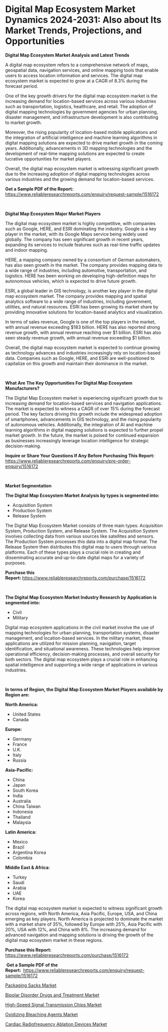 <p><h1>Digital Map Ecosystem Market Dynamics 2024-2031: Also about Its Market Trends, Projections, and Opportunities</h1></p><p><strong>Digital Map Ecosystem Market Analysis and Latest Trends</strong></p>
<p><p>A digital map ecosystem refers to a comprehensive network of maps, geospatial data, navigation services, and online mapping tools that enable users to access location information and services. The digital map ecosystem market is expected to grow at a CAGR of 8.3% during the forecast period.</p><p>One of the key growth drivers for the digital map ecosystem market is the increasing demand for location-based services across various industries such as transportation, logistics, healthcare, and retail. The adoption of digital mapping technologies by government agencies for urban planning, disaster management, and infrastructure development is also contributing to market growth.</p><p>Moreover, the rising popularity of location-based mobile applications and the integration of artificial intelligence and machine learning algorithms in digital mapping solutions are expected to drive market growth in the coming years. Additionally, advancements in 3D mapping technologies and the development of real-time mapping solutions are expected to create lucrative opportunities for market players.</p><p>Overall, the digital map ecosystem market is witnessing significant growth due to the increasing adoption of digital mapping technologies across various industries and the growing demand for location-based services.</p></p>
<p><strong>Get a Sample PDF of the Report:&nbsp;</strong> <a href="https://www.reliableresearchreports.com/enquiry/request-sample/1516172">https://www.reliableresearchreports.com/enquiry/request-sample/1516172</a></p>
<p>&nbsp;</p>
<p><strong>Digital Map Ecosystem Major Market Players</strong></p>
<p><p>The digital map ecosystem market is highly competitive, with companies such as Google, HERE, and ESRI dominating the industry. Google is a key player in the market, with its Google Maps service being widely used globally. The company has seen significant growth in recent years, expanding its services to include features such as real-time traffic updates and indoor mapping.</p><p>HERE, a mapping company owned by a consortium of German automakers, has also seen growth in the market. The company provides mapping data to a wide range of industries, including automotive, transportation, and logistics. HERE has been working on developing high-definition maps for autonomous vehicles, which is expected to drive future growth.</p><p>ESRI, a global leader in GIS technology, is another key player in the digital map ecosystem market. The company provides mapping and spatial analytics software to a wide range of industries, including government, utilities, and natural resources. ESRI has been growing its market share by providing innovative solutions for location-based analytics and visualization.</p><p>In terms of sales revenue, Google is one of the top players in the market, with annual revenue exceeding $183 billion. HERE has also reported strong revenue growth, with annual revenue reaching over $1 billion. ESRI has also seen steady revenue growth, with annual revenue exceeding $1 billion.</p><p>Overall, the digital map ecosystem market is expected to continue growing as technology advances and industries increasingly rely on location-based data. Companies such as Google, HERE, and ESRI are well-positioned to capitalize on this growth and maintain their dominance in the market.</p></p>
<p>&nbsp;</p>
<p><strong>What Are The Key Opportunities For Digital Map Ecosystem Manufacturers?</strong></p>
<p><p>The Digital Map Ecosystem market is experiencing significant growth due to increasing demand for location-based services and navigation applications. The market is expected to witness a CAGR of over 15% during the forecast period. The key factors driving this growth include the widespread adoption of smartphones, advancements in GIS technology, and the rising popularity of autonomous vehicles. Additionally, the integration of AI and machine learning algorithms in digital mapping solutions is expected to further propel market growth. In the future, the market is poised for continued expansion as businesses increasingly leverage location intelligence for strategic decision-making.</p></p>
<p><strong>Inquire or Share Your Questions If Any Before Purchasing This Report:</strong> <a href="https://www.reliableresearchreports.com/enquiry/pre-order-enquiry/1516172">https://www.reliableresearchreports.com/enquiry/pre-order-enquiry/1516172</a></p>
<p>&nbsp;</p>
<p><strong>Market Segmentation</strong></p>
<p><strong>The Digital Map Ecosystem Market Analysis by types is segmented into:</strong></p>
<p><ul><li>Acquisition System</li><li>Production System</li><li>Release System</li></ul></p>
<p><p>The Digital Map Ecosystem Market consists of three main types: Acquisition System, Production System, and Release System. The Acquisition System involves collecting data from various sources like satellites and sensors. The Production System processes this data into a digital map format. The Release System then distributes this digital map to users through various platforms. Each of these types plays a crucial role in creating and disseminating accurate and up-to-date digital maps for a variety of purposes.</p></p>
<p><strong>Purchase this Report:&nbsp;</strong><a href="https://www.reliableresearchreports.com/purchase/1516172">https://www.reliableresearchreports.com/purchase/1516172</a></p>
<p>&nbsp;</p>
<p><strong>The Digital Map Ecosystem Market Industry Research by Application is segmented into:</strong></p>
<p><ul><li>Civil</li><li>Military</li></ul></p>
<p><p>Digital map ecosystem applications in the civil market involve the use of mapping technologies for urban planning, transportation systems, disaster management, and location-based services. In the military market, these applications are utilized for mission planning, navigation, target identification, and situational awareness. These technologies help improve operational efficiency, decision-making processes, and overall security for both sectors. The digital map ecosystem plays a crucial role in enhancing spatial intelligence and supporting a wide range of applications in various industries.</p></p>
<p>&nbsp;</p>
<p><strong>In terms of Region, the Digital Map Ecosystem Market Players available by Region are:</strong></p>
<p>
    <p> <strong> North America: </strong>
        <ul>
            <li>United States</li>
            <li>Canada</li>
        </ul>
        </p> 
    <p> <strong> Europe: </strong>
        <ul>
            <li>Germany</li>
            <li>France</li>
            <li>U.K.</li>
            <li>Italy</li>
            <li>Russia</li>
        </ul>
        </p> 
    <p> <strong> Asia-Pacific: </strong>
        <ul>
            <li>China</li>
            <li>Japan</li>
            <li>South Korea</li>
            <li>India</li>
            <li>Australia</li>
            <li>China Taiwan</li>
            <li>Indonesia</li>
            <li>Thailand</li>
            <li>Malaysia</li>
        </ul>
        </p> 
    <p> <strong> Latin America: </strong>
        <ul>
            <li>Mexico</li>
            <li>Brazil</li>
            <li>Argentina Korea</li>
            <li>Colombia</li>
        </ul>
        </p> 
    <p> <strong> Middle East & Africa: </strong>
        <ul>
            <li>Turkey</li>
            <li>Saudi</li>
            <li>Arabia</li>
            <li>UAE</li>
            <li>Korea</li>
        </ul>
    </p>
    </p>
<p><p>The digital map ecosystem market is expected to witness significant growth across regions, with North America, Asia Pacific, Europe, USA, and China emerging as key players. North America is projected to dominate the market with a market share of 35%, followed by Europe with 25%, Asia Pacific with 20%, USA with 12%, and China with 8%. The increasing demand for advanced navigation and mapping solutions is driving the growth of the digital map ecosystem market in these regions.</p></p>
<p><strong>Purchase this Report: </strong><a href="https://www.reliableresearchreports.com/purchase/1516172">https://www.reliableresearchreports.com/purchase/1516172</a></p>
<p>&nbsp;<strong>Get a Sample PDF of the Report:&nbsp;&nbsp;</strong><a href="https://www.reliableresearchreports.com/enquiry/request-sample/1516172">https://www.reliableresearchreports.com/enquiry/request-sample/1516172</a></p>
<p><strong></strong></p>
<p><p><a href="https://view.publitas.com/reportprime-1/packaging-sacks-market-dynamics-2024-2031-also-about-its-market-trends-projections-and-opportunities/">Packaging Sacks Market</a></p><p><a href="https://fuschia-pecorino-a6d.notion.site/Bipolar-Disorder-Drugs-and-Treatment-Market-Research-Report-Provides-Critical-Insights-that-can-help-3bedfdfe81754cd9bc0835b490608c89">Bipolar Disorder Drugs and Treatment Market</a></p><p><a href="https://florentine-yuzu-f42.notion.site/High-Speed-Signal-Transmission-Chips-Market-Size-Share-Trends-Analysis-Report-By-Application-Reg-35e07248bdec45b7ab6ffa6d2c956934">High-Speed Signal Transmission Chips Market</a></p><p><a href="https://view.publitas.com/reportprime-1/oxidizing-bleaching-agents-market-analysis-examines-its-scope-on-growth-opportunities-and-forecasted-trends-spanning-from-2024-to-2031/">Oxidizing Bleaching Agents Market</a></p><p><a href="https://changeable-paste-463.notion.site/Cardiac-Radiofrequency-Ablation-Devices-Market-Provides-Detailed-Segmentation-of-this-Market-based-o-be20ff689cfa4a6185adeae4cf3461b1">Cardiac Radiofrequency Ablation Devices Market</a></p></p>